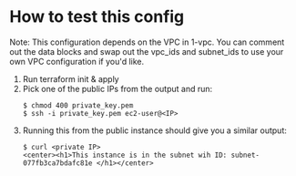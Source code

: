 # How to test this config

Note: This configuration depends on the VPC in 1-vpc. You can comment out the data blocks and swap out the vpc_ids and subnet_ids to use your own VPC configuration if you'd like.

1. Run terraform init & apply
2. Pick one of the public IPs from the output and run:
    ```shell
    $ chmod 400 private_key.pem
    $ ssh -i private_key.pem ec2-user@<IP>
    ```
3. Running this from the public instance should give you a similar output:
    ```shell
    $ curl <private IP>
    <center><h1>This instance is in the subnet wih ID: subnet-077fb3ca7bdafc81e </h1></center>
    ```